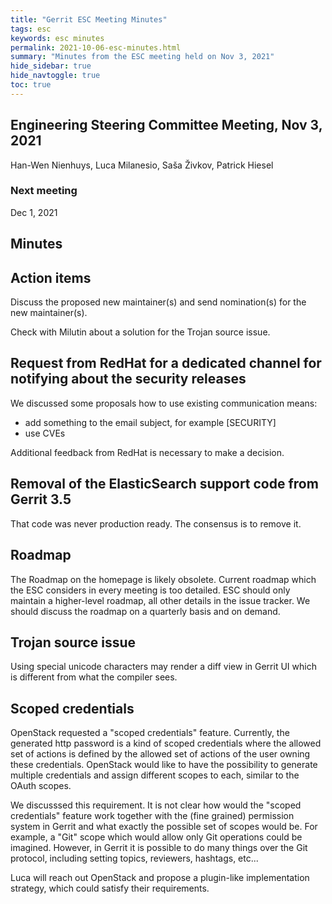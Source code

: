 ```yaml
---
title: "Gerrit ESC Meeting Minutes"
tags: esc
keywords: esc minutes
permalink: 2021-10-06-esc-minutes.html
summary: "Minutes from the ESC meeting held on Nov 3, 2021"
hide_sidebar: true
hide_navtoggle: true
toc: true
---
```




## Engineering Steering Committee Meeting, Nov 3, 2021

Han-Wen Nienhuys, Luca Milanesio, Saša Živkov, Patrick Hiesel

### Next meeting

Dec 1, 2021

## Minutes

## Action items

Discuss the proposed new maintainer(s) and send nomination(s) for the new maintainer(s).

Check with Milutin about a solution for the Trojan source issue.

## Request from RedHat for a dedicated channel for notifying about the security releases

We discussed some proposals how to use existing communication means:
- add something to the email subject, for example [SECURITY]
- use CVEs

Additional feedback from RedHat is necessary to make a decision.


## Removal of the ElasticSearch support code from Gerrit 3.5

That code was never production ready. The consensus is to remove it.

## Roadmap

The Roadmap on the homepage is likely obsolete. Current roadmap which the ESC considers in
every meeting is too detailed. ESC should only maintain a higher-level roadmap, all other
details in the issue tracker. We should discuss the roadmap on a quarterly basis and on demand.

## Trojan source issue

Using special unicode characters may render a diff view in Gerrit UI which is different from
what the compiler sees.

## Scoped credentials

OpenStack requested a "scoped credentials" feature. Currently, the generated http password is
a kind of scoped credentials where the allowed set of actions is defined by the allowed set
of actions of the user owning these credentials. OpenStack would like to have the possibility
to generate multiple credentials and assign different scopes to each, similar to the OAuth scopes.

We discusssed this requirement. It is not clear how would the "scoped credentials" feature
work together with the (fine grained) permission system in Gerrit and what exactly the possible
set of scopes would be. For example, a "Git" scope which would allow only Git operations could
be imagined. However, in Gerrit it is possible to do many things over the Git protocol, including
setting topics, reviewers, hashtags, etc...

Luca will reach out OpenStack and propose a plugin-like implementation strategy, which could satisfy
their requirements.
